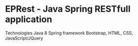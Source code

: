 # EPRest - Java Spring RESTfull application
Technologies
 Java 8
 Spring framework
 Bootstrap, HTML, CSS, JavaScript/JQuery
